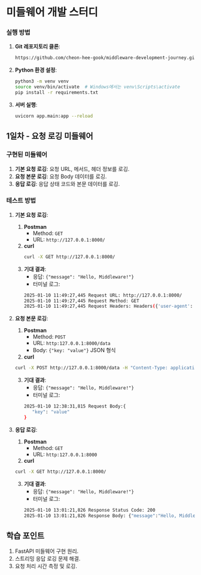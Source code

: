 # 미들웨어 개발 스터디

### **실행 방법**
1. **Git 레포지토리 클론**:
   ```bash
   https://github.com/cheon-hee-gook/middleware-development-journey.git
   ```

2. **Python 환경 설정**:
   ```bash
   python3 -m venv venv
   source venv/bin/activate  # Windows에서는 venv\Scripts\activate
   pip install -r requirements.txt
   ```

3. **서버 실행**:
   ```bash
   uvicorn app.main:app --reload
   ```

## **1일차 - 요청 로깅 미들웨어**

### **구현된 미들웨어**
1. **기본 요청 로깅**: 요청 URL, 메서드, 헤더 정보를 로깅.
2. **요청 본문 로깅**: 요청 Body 데이터를 로깅.
3. **응답 로깅**: 응답 상태 코드와 본문 데이터를 로깅.

### **테스트 방법**
1. **기본 요청 로깅**:
   1. **Postman**
      - Method: `GET`
      - URL: `http://127.0.0.1:8000/`
   2. **curl**
      ```bash
      curl -X GET http://127.0.0.1:8000/
      ```
   3. **기대 결과**:
        - 응답: `{"message": "Hello, Middleware!"}`
        - 터미널 로그:
        ```bash
        2025-01-10 11:49:27,445 Request URL: http://127.0.0.1:8000/
        2025-01-10 11:49:27,445 Request Method: GET
        2025-01-10 11:49:27,445 Request Headers: Headers({'user-agent': 'PostmanRuntime/7.37.3', 'accept': '*/*', 'postman-token': '69049fd3-fd8b-40bb-b74e-8818f3284824', 'host': '127.0.0.1:8000', 'accept-encoding': 'gzip, deflate, br', 'connection': 'keep-alive'})
        ```

2. **요청 본문 로깅**:
   1. **Postman**
      - Method: `POST`
      - URL: `http:127.0.0.1:8000/data`
      - Body: `{"key: "value"}` JSON 형식
   2. **curl**
   ```bash
   curl -X POST http://127.0.0.1:8000/data -H "Content-Type: application/json" -d '{"key": "value"}'
   ```
   3. **기대 결과**:
      - 응답: `{"message": "Hello, Middleware!"}`
      - 터미널 로그:
      ```bash
      2025-01-10 12:38:31,815 Request Body:{ 
         "key": "value" 
      }
      ```

3. **응답 로깅**:
   1. **Postman**
      - Method: `GET`
      - URL: `http:127.0.0.1:8000`
   2. **curl**
   ```bash
   curl -X GET http://127.0.0.1:8000/
   ```
   3. **기대 결과**:
      - 응답: `{"message": "Hello, Middleware!"}`
      - 터미널 로그:
      ```bash
      2025-01-10 13:01:21,826 Response Status Code: 200
      2025-01-10 13:01:21,826 Response Body: {"message":"Hello, Middleware!"}
      ```

## **학습 포인트**
1. FastAPI 미들웨어 구현 원리.
2. 스트리밍 응답 로깅 문제 해결.
3. 요청 처리 시간 측정 및 로깅.
